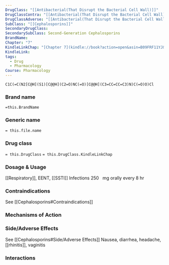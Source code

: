 ```yaml
---
DrugClass: "[[Antibacterial(That Disrupt the Bacterial Cell Wall)]]"
DrugClassContra: "[[Antibacterial(That Disrupt the Bacterial Cell Wall) Template#Contraindications]]"
DrugClassAdverse: "[[Antibacterial(That Disrupt the Bacterial Cell Wall) Template#Side/Adverse Effects]]"
SubClass: "[[Cephalosporins]]"
SecondaryDrugClass: 
SecondarySubClass: Second-Generation Cephalosporins
BrandName: 
Chapter: "7"
KindleLinkChap: "[Chapter 7](kindle://book?action=open&asin=B09FRF11YJ&location=3380)"
KindleLink: 
tags:
  - Drug
  - Pharmacology
Course: Pharmacology
---
```

```smiles
C1C(=C(N2[C@H](S1)[C@@H](C2=O)NC(=O)[C@@H](C3=CC=CC=C3)N)C(=O)O)Cl
```

### Brand name
`=this.BrandName`
### Generic name
`= this.file.name`

### Drug class 
`= this.DrugClass`
	`= this.DrugClass.KindleLinkChap`

### Dosage & Usage
[[Respiratory]], EENT, [[SSTI]] Infections 
250   mg orally every 8 hr

### Contraindications
See [[Cephalosporins#Contraindications]]

### Mechanisms of Action

### Side/Adverse Effects
See [[Cephalosporins#Side/Adverse Effects]]
Nausea, diarrhea, headache, [[rhinitis]], vaginitis

### Interactions

